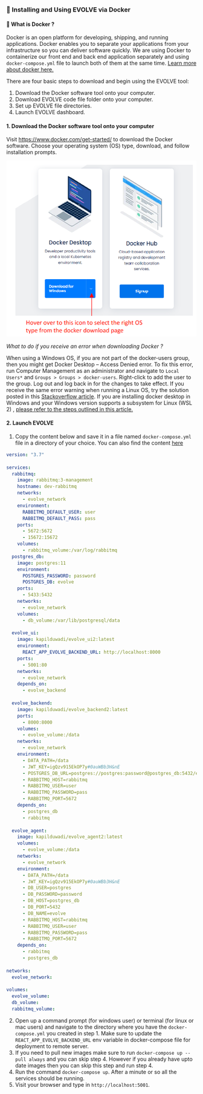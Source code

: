 ### :rocket: Installing and Using EVOLVE via Docker


#### :dolphin: What is Docker ?

Docker is an open platform for developing, shipping, and running applications. Docker enables you to separate your applications from your infrastructure so you can deliver software quickly. We are using Docker to containerize our front end and back end application separately and using `docker-compose.yml` file to launch both of them at the same time. [Learn more about docker here.](https://docs.docker.com/get-started/overview/)



There are four basic steps to download and begin using the EVOLVE tool:
1. Download the Docker software tool onto your computer.
2. Download EVOLVE code file folder onto your computer.
3. Set up EVOLVE file directories.
4. Launch EVOLVE dashboard.


#### 1. Download the Docker software tool onto your computer

Visit https://www.docker.com/get-started/ to download the Docker software. Choose your operating system (OS) type, download, and follow installation prompts.

![](images/docker.png)


_What to do if you receive an error when downloading Docker ?_

When using a Windows OS, if you are not part of the docker-users group, then you might get Docker Desktop – Access Denied error. To fix this error, run Computer Management as an administrator and navigate to `Local Users*` and `Groups > Groups > docker-users`. Right-click to add the user to the group. Log out and log back in for the changes to take effect. If you receive the same error warning when running a Linux OS, try the solution posted in this [Stackoverflow article](https://stackoverflow.com/questions/48957195/how-to-fix-docker-got-permission-denied-issue ). If you are installing docker desktop in Windows and your Windows version supports a subsystem for Linux (WSL 2) , [please refer to the steps outlined in this article.](https://docs.microsoft.com/en-us/windows/wsl/install)

#### 2. Launch EVOLVE

1. Copy the content below and save it in a file named `docker-compose.yml` file in a directory of your choice. You can also find the content [here](https://github.com/NREL/EVOLVE/blob/evolve2/docker-compose.yml)

```yml
version: "3.7"

services:
  rabbitmq:
    image: rabbitmq:3-management
    hostname: dev-rabbitmq
    networks:
      - evolve_network
    environment:
      RABBITMQ_DEFAULT_USER: user
      RABBITMQ_DEFAULT_PASS: pass
    ports:
      - 5672:5672
      - 15672:15672
    volumes:
      - rabbitmq_volume:/var/log/rabbitmq
  postgres_db:
    image: postgres:11
    environment:
      POSTGRES_PASSWORD: password
      POSTGRES_DB: evolve
    ports:
      - 5433:5432
    networks:
      - evolve_network
    volumes:
      - db_volume:/var/lib/postgresql/data

  evolve_ui:
    image: kapilduwadi/evolve_ui2:latest
    environment:
      REACT_APP_EVOLVE_BACKEND_URL: http://localhost:8000
    ports:
      - 5001:80
    networks:
      - evolve_network
    depends_on:
      - evolve_backend

  evolve_backend:
    image: kapilduwadi/evolve_backend2:latest
    ports:
      - 8000:8000
    volumes:
      - evolve_volume:/data
    networks:
      - evolve_network
    environment:
      - DATA_PATH=/data
      - JWT_KEY=igQzv915EkOP7y#0auWBb3H&nE
      - POSTGRES_DB_URL=postgres://postgres:password@postgres_db:5432/evolve
      - RABBITMQ_HOST=rabbitmq
      - RABBITMQ_USER=user 
      - RABBITMQ_PASSWORD=pass
      - RABBITMQ_PORT=5672
    depends_on:
      - postgres_db
      - rabbitmq
  
  evolve_agent:
    image: kapilduwadi/evolve_agent2:latest 
    volumes:
      - evolve_volume:/data
    networks:
      - evolve_network
    environment:
      - DATA_PATH=/data
      - JWT_KEY=igQzv915EkOP7y#0auWBb3H&nE
      - DB_USER=postgres
      - DB_PASSWORD=password
      - DB_HOST=postgres_db
      - DB_PORT=5432
      - DB_NAME=evolve
      - RABBITMQ_HOST=rabbitmq
      - RABBITMQ_USER=user 
      - RABBITMQ_PASSWORD=pass
      - RABBITMQ_PORT=5672
    depends_on:
      - rabbitmq
      - postgres_db

networks:
  evolve_network:

volumes:
  evolve_volume:
  db_volume:
  rabbitmq_volume:

```

2. Open up a command prompt (for windows user) or terminal (for linux or mac users) and navigate to the directory where you have the `docker-compose.yml` you created in step 1. Make sure to update the `REACT_APP_EVOLVE_BACKEND_URL` env variable in docker-compose file for deployment to remote server.
3. If you need to pull new images make sure to run `docker-compose up --pull always` and you can skip step 4. However if you already have upto date images then you can skip this step and run step 4. 
4. Run the command `docker-compose up`. After a minute or so all the services should be running.
5. Visit your browser and type in `http://localhost:5001`.

